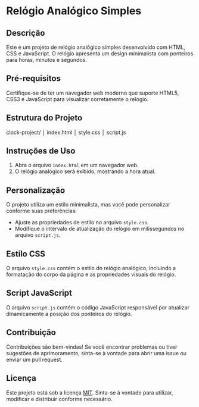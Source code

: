 # Relógio Analógico Simples

## Descrição
Este é um projeto de relógio analógico simples desenvolvido com HTML, CSS e JavaScript. O relógio apresenta um design minimalista com ponteiros para horas, minutos e segundos.

## Pré-requisitos
Certifique-se de ter um navegador web moderno que suporte HTML5, CSS3 e JavaScript para visualizar corretamente o relógio.

## Estrutura do Projeto
clock-project/
│ index.html
│ style.css
│ script.js

## Instruções de Uso
1. Abra o arquivo `index.html` em um navegador web.
2. O relógio analógico será exibido, mostrando a hora atual.

## Personalização
O projeto utiliza um estilo minimalista, mas você pode personalizar conforme suas preferências:
- Ajuste as propriedades de estilo no arquivo `style.css`.
- Modifique o intervalo de atualização do relógio em milissegundos no arquivo `script.js`.

## Estilo CSS
O arquivo `style.css` contém o estilo do relógio analógico, incluindo a formatação do corpo da página e as propriedades visuais do relógio.

## Script JavaScript
O arquivo `script.js` contém o código JavaScript responsável por atualizar dinamicamente a posição dos ponteiros do relógio.

## Contribuição
Contribuições são bem-vindas! Se você encontrar problemas ou tiver sugestões de aprimoramento, sinta-se à vontade para abrir uma issue ou enviar um pull request.

## Licença
Este projeto está sob a licença [MIT](LICENSE). Sinta-se à vontade para utilizar, modificar e distribuir conforme necessário.
